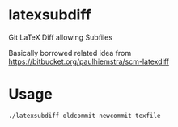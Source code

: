 latexsubdiff
============

Git LaTeX Diff allowing Subfiles

Basically borrowed related idea from <https://bitbucket.org/paulhiemstra/scm-latexdiff>

# Usage #

	./latexsubdiff oldcommit newcommit texfile
